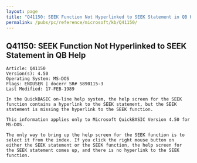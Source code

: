 ```yaml
---
layout: page
title: "Q41150: SEEK Function Not Hyperlinked to SEEK Statement in QB Help"
permalink: /pubs/pc/reference/microsoft/kb/Q41150/
---
```


## Q41150: SEEK Function Not Hyperlinked to SEEK Statement in QB Help

	Article: Q41150
	Version(s): 4.50
	Operating System: MS-DOS
	Flags: ENDUSER | docerr SR# S890115-3
	Last Modified: 17-FEB-1989
	
	In the QuickBASIC on-line help system, the help screen for the SEEK
	function contains a hyperlink to the SEEK statement, but the SEEK
	statement is missing the hyperlink to the SEEK function.
	
	This information applies only to Microsoft QuickBASIC Version 4.50 for
	MS-DOS.
	
	The only way to bring up the help screen for the SEEK function is to
	select it from the index. If you click the right mouse button on
	either the SEEK statement or the SEEK function, the help screen for
	the SEEK statement comes up, and there is no hyperlink to the SEEK
	function.
